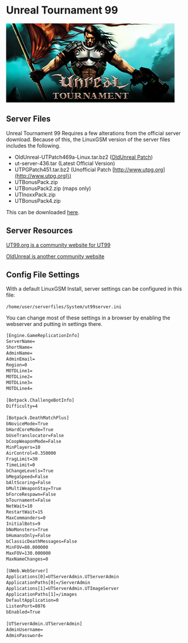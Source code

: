 # Unreal Tournament 99

![](../.gitbook/assets/ut99banner.jpg)

## Server Files

Unreal Tournament 99 Requires a few alterations from the official server download. Because of this, the LinuxGSM version of the server files includes the following.

* OldUnreal-UTPatch469a-Linux.tar.bz2 \([OldUnreal Patch](https://www.oldunreal.com/cgi-bin/yabb2/YaBB.pl?num=1569587267)\)
* ut-server-436.tar \(Latest Official Version\)
* UTPGPatch451.tar.bz2 \(Unofficial Patch [http://www.utpg.org](http://www.utpg.org)\)
* UTBonusPack.zip
* UTBonusPack2.zip \(maps only\)
* UTInoxxPack.zip
* UTBonusPack4.zip

This can be downloaded [here](http://files.linuxgsm.com/UnrealTournament99/ut99-server-451-ultimate-linux.tar.bz2).

## Server Resources

[UT99.org is a community website for UT99](https://ut99.org/)

[OldUnreal is another community website](https://www.oldunreal.com/index.html)

## Config File Settings

With a default LinuxGSM Install, server settings can be configured in this file:

`/home/user/serverfiles/System/ut99server.ini`

You can change most of these settings in a browser by enabling the webserver and putting in settings there. 

```text
[Engine.GameReplicationInfo]
ServerName= 
ShortName=
AdminName=
AdminEmail=
Region=0
MOTDLine1=
MOTDLine2=
MOTDLine3=
MOTDLine4= 

[Botpack.ChallengeBotInfo]
Difficulty=4

[Botpack.DeathMatchPlus]
bNoviceMode=True
bHardCoreMode=True
bUseTranslocator=False
bCoopWeaponMode=False
MinPlayers=10
AirControl=0.350000
FragLimit=30
TimeLimit=0
bChangeLevels=True
bMegaSpeed=False
bAltScoring=False
bMultiWeaponStay=True
bForceRespawn=False
bTournament=False
NetWait=10
RestartWait=15
MaxCommanders=0
InitialBots=9
bNoMonsters=True
bHumansOnly=False
bClassicDeathMessages=False
MinFOV=80.000000
MaxFOV=130.000000
MaxNameChanges=0

[UWeb.WebServer]
Applications[0]=UTServerAdmin.UTServerAdmin
ApplicationPaths[0]=/ServerAdmin
Applications[1]=UTServerAdmin.UTImageServer
ApplicationPaths[1]=/images
DefaultApplication=0
ListenPort=8076
bEnabled=True

[UTServerAdmin.UTServerAdmin]
AdminUsername=
AdminPassword=
```

